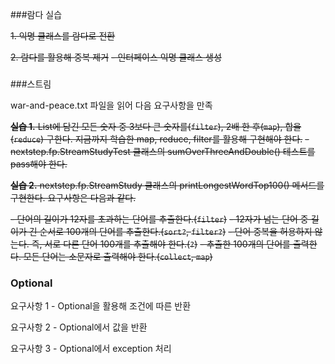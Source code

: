 ###람다 실습

~~1. 익명 클래스를 람다로 전환~~

~~2. 람다를 활용해 중복 제거~~
   ~~- 인터페이스 익명 클래스 생성~~
### 

###스트림 

war-and-peace.txt 파일을 읽어 다음 요구사항을 만족

~~**실습 1.** List에 담긴 모든 숫자 중 3보다 큰 숫자를(`filter`), 2배 한 후(`map`), 합을(`reduce`) 구한다. 
지금까지 학습한 map, reduce, filter를 활용해 구현해야 한다.~~
~~- nextstep.fp.StreamStudyTest 클래스의 sumOverThreeAndDouble() 테스트를 pass해야 한다.~~

~~**실습 2.** nextstep.fp.StreamStudy 클래스의 printLongestWordTop100() 메서드를 구현한다. 
요구사항은 다음과 같다.~~

~~- 단어의 길이가 12자를 초과하는 단어를 추출한다.(`filter`)~~
~~- 12자가 넘는 단어 중 길이가 긴 순서로 100개의 단어를 추출한다.(`sort?`, `filter?`)~~
~~- 단어 중복을 허용하지 않는다. 즉, 서로 다른 단어 100개를 추출해야 한다.(`?`)~~
~~- 추출한 100개의 단어를 출력한다. 모든 단어는 소문자로 출력해야 한다.(`collect`, `map`)~~

### 

### Optional
요구사항 1 - Optional을 활용해 조건에 따른 반환

요구사항 2 - Optional에서 값을 반환

요구사항 3 - Optional에서 exception 처리





